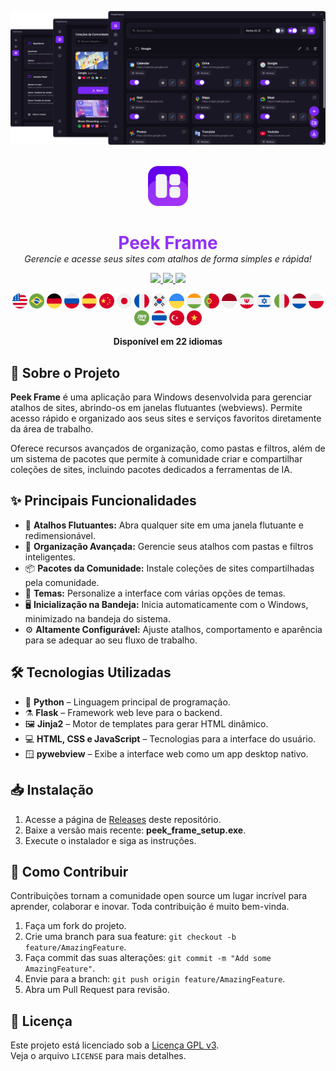 ![Preview](../assets/preview1.png)
<br><br>
<p align="center">
  <img src="../assets/icon.png" alt="Peek Frame Icon" width="64"/>
</p>

<h1 align="center" style="color: #9332f4; border-bottom: none; box-shadow: none; margin-bottom: 0;">
  Peek Frame
</h1>

<p align="center" style="margin-top: 0;">
  <i>Gerencie e acesse seus sites com atalhos de forma simples e rápida!</i>
</p>

<p align="center">

  <a href="javascript:void(0)" style="cursor: default;">
    <img src="https://img.shields.io/badge/Language-English-7a27f4?style=for-the-badge&logo=obsidian" />
  </a>

  <a href="https://github.com/sandroallan/peekframe/blob/main/readmes/README_PTBR.md" target="_blank" rel="noopener noreferrer">
    <img src="https://img.shields.io/badge/Language-Português-ddd?style=for-the-badge&logo=obsidian" />
  </a>

  <a href="https://github.com/sandroallan/peekframe/releases/tag/v1.0.0" target="_blank" rel="noopener noreferrer">
    <img src="https://img.shields.io/badge/Download-Latest-444?style=for-the-badge&logo=github" />
  </a>
</p>

<p align="center">
  <img src="../assets/flags/united-states.png" width="24"/>
  <img src="../assets/flags/brazil-.png" width="24"/>
  <img src="../assets/flags/germany.png" width="24"/>
  <img src="../assets/flags/russia.png" width="24"/>
  <img src="../assets/flags/spain.png" width="24"/>
  <img src="../assets/flags/china.png" width="24"/>
  <img src="../assets/flags/japan.png" width="24"/>
  <img src="../assets/flags/france.png" width="24"/>
  <img src="../assets/flags/south-korea.png" width="24"/>
  <img src="../assets/flags/ukraine.png" width="24"/>
  <img src="../assets/flags/india.png" width="24"/>
  <img src="../assets/flags/portugal.png" width="24"/>
  <img src="../assets/flags/indonesia.png" width="24"/>
  <img src="../assets/flags/iran.png" width="24"/>
  <img src="../assets/flags/israel.png" width="24"/>
  <img src="../assets/flags/italy.png" width="24"/>
  <img src="../assets/flags/netherlands.png" width="24"/>
  <img src="../assets/flags/poland.png" width="24"/>
  <img src="../assets/flags/saudi-arabia.png" width="24"/>
  <img src="../assets/flags/thailand.png" width="24"/>
  <img src="../assets/flags/turkey.png" width="24"/>
  <img src="../assets/flags/vietnam.png" width="24"/>
</p>
<p align="center">
  <b>Disponível em 22 idiomas</b>
</p>

## 📖 Sobre o Projeto

**Peek Frame** é uma aplicação para Windows desenvolvida para gerenciar atalhos de sites, abrindo-os em janelas flutuantes (webviews). Permite acesso rápido e organizado aos seus sites e serviços favoritos diretamente da área de trabalho.

Oferece recursos avançados de organização, como pastas e filtros, além de um sistema de pacotes que permite à comunidade criar e compartilhar coleções de sites, incluindo pacotes dedicados a ferramentas de IA.

## ✨ Principais Funcionalidades

- 🚀 **Atalhos Flutuantes:** Abra qualquer site em uma janela flutuante e redimensionável.
- 📂 **Organização Avançada:** Gerencie seus atalhos com pastas e filtros inteligentes.
- 📦 **Pacotes da Comunidade:** Instale coleções de sites compartilhadas pela comunidade.
- 🌙 **Temas:** Personalize a interface com várias opções de temas.
- 🖥️ **Inicialização na Bandeja:** Inicia automaticamente com o Windows, minimizado na bandeja do sistema.
- ⚙️ **Altamente Configurável:** Ajuste atalhos, comportamento e aparência para se adequar ao seu fluxo de trabalho.

## 🛠️ Tecnologias Utilizadas

- 🐍 **Python** – Linguagem principal de programação.
- ⚗️ **Flask** – Framework web leve para o backend.
- 🖼️ **Jinja2** – Motor de templates para gerar HTML dinâmico.
- 💻 **HTML, CSS e JavaScript** – Tecnologias para a interface do usuário.
- 🪟 **pywebview** – Exibe a interface web como um app desktop nativo.

## 📥 Instalação

1. Acesse a página de [Releases](https://github.com/sandroallan/peekframe/releases) deste repositório.
2. Baixe a versão mais recente: **peek_frame_setup.exe**.
3. Execute o instalador e siga as instruções.

## 🤝 Como Contribuir

Contribuições tornam a comunidade open source um lugar incrível para aprender, colaborar e inovar. Toda contribuição é muito bem-vinda.

1. Faça um fork do projeto.
2. Crie uma branch para sua feature: `git checkout -b feature/AmazingFeature`.
3. Faça commit das suas alterações: `git commit -m "Add some AmazingFeature"`.
4. Envie para a branch: `git push origin feature/AmazingFeature`.
5. Abra um Pull Request para revisão.

## 📄 Licença

Este projeto está licenciado sob a [Licença GPL v3](https://www.gnu.org/licenses/gpl-3.0.html).  
Veja o arquivo `LICENSE` para mais detalhes.
